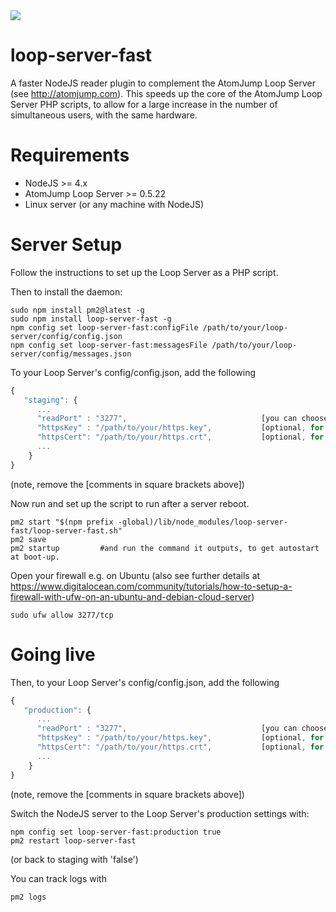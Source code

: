 <img src="https://atomjump.com/images/logo80.png">

# loop-server-fast

A faster NodeJS reader plugin to complement the AtomJump Loop Server (see http://atomjump.com).
This speeds up the core of the AtomJump Loop Server PHP scripts, to allow for 
a large increase in the number of simultaneous users, with the same hardware.



# Requirements

* NodeJS >= 4.x
* AtomJump Loop Server >= 0.5.22
* Linux server (or any machine with NodeJS) 


# Server Setup

Follow the instructions to set up the Loop Server as a PHP script. 


Then to install the daemon:

```
sudo npm install pm2@latest -g
sudo npm install loop-server-fast -g
npm config set loop-server-fast:configFile /path/to/your/loop-server/config/config.json
npm config set loop-server-fast:messagesFile /path/to/your/loop-server/config/messages.json
```

To your Loop Server's config/config.json, add the following
```javascript
{
   "staging": {
	  ...
	  "readPort" : "3277",								[you can choose a port number here]
      "httpsKey" : "/path/to/your/https.key",			[optional, for https only]
      "httpsCert": "/path/to/your/https.crt",			[optional, for https only]
	  ...	  
	}
}
```

(note, remove the [comments in square brackets above])

Now run and set up the script to run after a server reboot.
```
pm2 start "$(npm prefix -global)/lib/node_modules/loop-server-fast/loop-server-fast.sh"
pm2 save
pm2 startup     	#and run the command it outputs, to get autostart at boot-up.
```

Open your firewall e.g. on Ubuntu (also see further details at https://www.digitalocean.com/community/tutorials/how-to-setup-a-firewall-with-ufw-on-an-ubuntu-and-debian-cloud-server)

```
sudo ufw allow 3277/tcp
```




# Going live

Then, to your Loop Server's config/config.json, add the following
```javascript
{
   "production": {
	  ...
	  "readPort" : "3277",								[you can choose a port number here]
      "httpsKey" : "/path/to/your/https.key",			[optional, for https only]
      "httpsCert": "/path/to/your/https.crt",			[optional, for https only]
	  ...	  
	}
}
```

(note, remove the [comments in square brackets above])

Switch the NodeJS server to the Loop Server's production settings with:

```
npm config set loop-server-fast:production true
pm2 restart loop-server-fast
```

(or back to staging with 'false')

You can track logs with
```
pm2 logs
```




